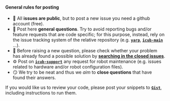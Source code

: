 
#### General rules for posting

- :memo: All **issues are public**, but to post a new issue you need a github account (free).
- :thinking: Post here **general questions**. Try to avoid reporting bugs and/or feature requests that are code specific; for this purpose, instead, rely on the issue tracking system of the relative repository \(e.g. [**`yarp`**](https://github.com/robotology/yarp), [**`icub-main`**](https://github.com/robotology/icub-main) ...).
- :eyes: Before raising a new question, please check whether your problem has already found a possible solution by [**searching in the closed issues**](https://github.com/robotology/QA/issues?q=is%3Aissue+is%3Aclosed).
- :gear: Post on [**`icub-support`**](https://github.com/robotology/icub-support) any request for robot maintenance (e.g. issues related to hardware and/or robot configuration files).
- :smirk: We try to be neat and thus we _aim_ to **close questions** that have found their answers.

If you would like us to review your code, please post your snippets to [**`Gist`**](https://gist.github.com), including instructions to run them.
